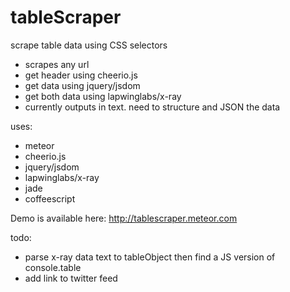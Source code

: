 tableScraper
============
scrape table data using CSS selectors
- scrapes any url
- get header using cheerio.js
- get data using jquery/jsdom
- get both data using lapwinglabs/x-ray
- currently outputs in text. need to structure and JSON the data

uses:
- meteor
- cheerio.js
- jquery/jsdom
- lapwinglabs/x-ray
- jade
- coffeescript

Demo is available here:
http://tablescraper.meteor.com

todo:
- parse x-ray data text to tableObject then find a JS version of console.table
- add link to twitter feed